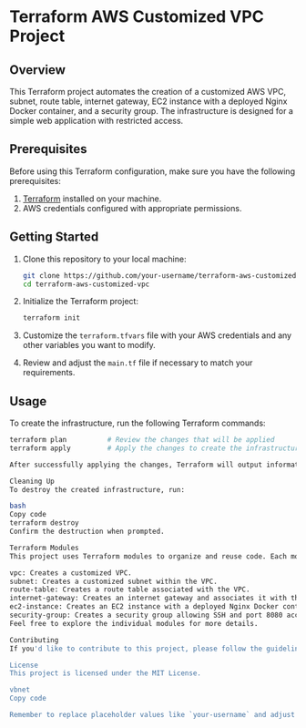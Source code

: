 # Terraform AWS Customized VPC Project

## Overview

This Terraform project automates the creation of a customized AWS VPC, subnet, route table, internet gateway, EC2 instance with a deployed Nginx Docker container, and a security group. The infrastructure is designed for a simple web application with restricted access.

## Prerequisites

Before using this Terraform configuration, make sure you have the following prerequisites:

1. [Terraform](https://www.terraform.io/) installed on your machine.
2. AWS credentials configured with appropriate permissions.

## Getting Started

1. Clone this repository to your local machine:

    ```bash
    git clone https://github.com/your-username/terraform-aws-customized-vpc.git
    cd terraform-aws-customized-vpc
    ```

2. Initialize the Terraform project:

    ```bash
    terraform init
    ```

3. Customize the `terraform.tfvars` file with your AWS credentials and any other variables you want to modify.

4. Review and adjust the `main.tf` file if necessary to match your requirements.

## Usage

To create the infrastructure, run the following Terraform commands:

```bash
terraform plan          # Review the changes that will be applied
terraform apply         # Apply the changes to create the infrastructure

After successfully applying the changes, Terraform will output information about the created resources, including the public IP address of the EC2 instance.

Cleaning Up
To destroy the created infrastructure, run:

bash
Copy code
terraform destroy
Confirm the destruction when prompted.

Terraform Modules
This project uses Terraform modules to organize and reuse code. Each module is responsible for a specific component of the infrastructure.

vpc: Creates a customized VPC.
subnet: Creates a customized subnet within the VPC.
route-table: Creates a route table associated with the VPC.
internet-gateway: Creates an internet gateway and associates it with the VPC.
ec2-instance: Creates an EC2 instance with a deployed Nginx Docker container.
security-group: Creates a security group allowing SSH and port 8080 access.
Feel free to explore the individual modules for more details.

Contributing
If you'd like to contribute to this project, please follow the guidelines in CONTRIBUTING.md.

License
This project is licensed under the MIT License.

vbnet
Copy code

Remember to replace placeholder values like `your-username` and adjust any other details based on your project structure and preferences.






